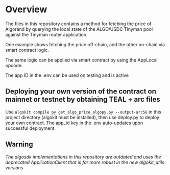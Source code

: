 # Overview
The files in this repository contains a method for fetching the price of Algorand by querying the local state of the ALGO/USDC Tinyman pool against the Tinyman router application.

One example shows fetching the price off-chain, and the other on-chain via smart contract logic.

The same logic can be applied via smart contract by using the AppLocal opcode.

The app ID in the .env can be used on testing and is active

## Deploying your own version of the contract on mainnet or testnet by obtaining TEAL + arc files
Use `algokit compile py get_algo_price_algopy.py --output-arc56` in this project directory (algokit must be installed), then use deploy.py to deploy your own contract. The app_id key in the .env auto-updates upon successful deployment 

## Warning
*The algosdk implementations in this repository are outdated and uses the deprecated ApplicationClient that is far more robust in the new algokit_utils versions*
